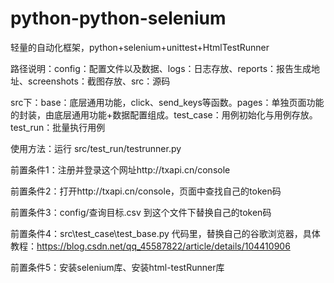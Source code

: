 # python-python-selenium
轻量的自动化框架，python+selenium+unittest+HtmlTestRunner

路径说明：config：配置文件以及数据、logs：日志存放、reports：报告生成地址、screenshots：截图存放、src：源码

src下：base：底层通用功能，click、send_keys等函数。pages：单独页面功能的封装，由底层通用功能+数据配置组成。test_case：用例初始化与用例存放。test_run：批量执行用例




使用方法：运行  src/test_run/testrunner.py

前置条件1：注册并登录这个网址http://txapi.cn/console

前置条件2：打开http://txapi.cn/console，页面中查找自己的token码


前置条件3：config/查询目标.csv  到这个文件下替换自己的token码

前置条件4：src\test_case\test_base.py  代码里，替换自己的谷歌浏览器，具体教程：https://blog.csdn.net/qq_45587822/article/details/104410906

前置条件5：安装selenium库、安装html-testRunner库

